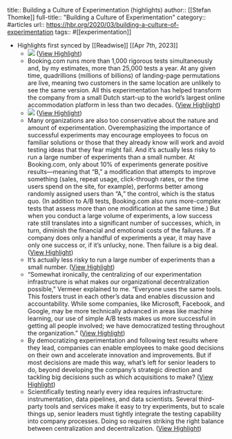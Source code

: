title:: Building a Culture of Experimentation (highlights)
author:: [[Stefan Thomke]]
full-title:: "Building a Culture of Experimentation"
category:: #articles
url:: https://hbr.org/2020/03/building-a-culture-of-experimentation
tags:: #[[experimentation]]

- Highlights first synced by [[Readwise]] [[Apr 7th, 2023]]
	- ![](https://hbr.org/resources/images/article_assets/2020/01/R2002B_SPOT_HERO.jpg) ([View Highlight](https://read.readwise.io/read/01gx36zkhdz4r6702e897qpvf5))
	- Booking.com runs more than 1,000 rigorous tests simultaneously and, by my estimates, more than 25,000 tests a year. At any given time, quadrillions (millions of billions) of landing-page permutations are live, meaning two customers in the same location are unlikely to see the same version. All this experimentation has helped transform the company from a small Dutch start-up to the world’s largest online accommodation platform in less than two decades. ([View Highlight](https://read.readwise.io/read/01gx36zxvtm92vgvhzy81jfhpc))
	- ![](https://hbr.org/resources/images/article_assets/2020/01/R2002B_EDGERTON-800x1024.jpg) ([View Highlight](https://read.readwise.io/read/01gx3704svp9yrnqvexc1v5rce))
	- Many organizations are also too conservative about the nature and amount of experimentation. Overemphasizing the importance of successful experiments may encourage employees to focus on familiar solutions or those that they already know will work and avoid testing ideas that they fear might fail. And it’s actually less risky to run a large number of experiments than a small number. At Booking.com, only about 10% of experiments generate positive results—meaning that “B,” a modification that attempts to improve something (sales, repeat usage, click-through rates, or the time users spend on the site, for example), performs better among randomly assigned users than “A,” the control, which is the status quo. (In addition to A/B tests, Booking.com also runs more-complex tests that assess more than one modification at the same time.) But when you conduct a large volume of experiments, a low success rate still translates into a significant number of successes, which, in turn, diminish the financial and emotional costs of the failures. If a company does only a handful of experiments a year, it may have only one success or, if it’s unlucky, none. Then failure is a big deal. ([View Highlight](https://read.readwise.io/read/01gx370k3wsrn9pk725c3d8xxz))
	- It’s actually less risky to run a large number of experiments than a small number. ([View Highlight](https://read.readwise.io/read/01gx370qn8yfw183f8ag8gr8gy))
	- “Somewhat ironically, the centralizing of our experimentation infrastructure is what makes our organizational decentralization possible,” Vermeer explained to me. “Everyone uses the same tools. This fosters trust in each other’s data and enables discussion and accountability. While some companies, like Microsoft, Facebook, and Google, may be more technically advanced in areas like machine learning, our use of simple A/B tests makes us more successful in getting all people involved; we have democratized testing throughout the organization.” ([View Highlight](https://read.readwise.io/read/01gx3713cereyg6wx5znyghvxf))
	- By democratizing experimentation and following test results where they lead, companies can enable employees to make good decisions on their own and accelerate innovation and improvements. But if most decisions are made this way, what’s left for senior leaders to do, beyond developing the company’s strategic direction and tackling big decisions such as which acquisitions to make? ([View Highlight](https://read.readwise.io/read/01gx371rf67ay5jbnh6r2nfapm))
	- Scientifically testing nearly every idea requires infrastructure: instrumentation, data pipelines, and data scientists. Several third-party tools and services make it easy to try experiments, but to scale things up, senior leaders must tightly integrate the testing capability into company processes. Doing so requires striking the right balance between centralization and decentralization. ([View Highlight](https://read.readwise.io/read/01gx3724nzrp83p403rw3t86as))